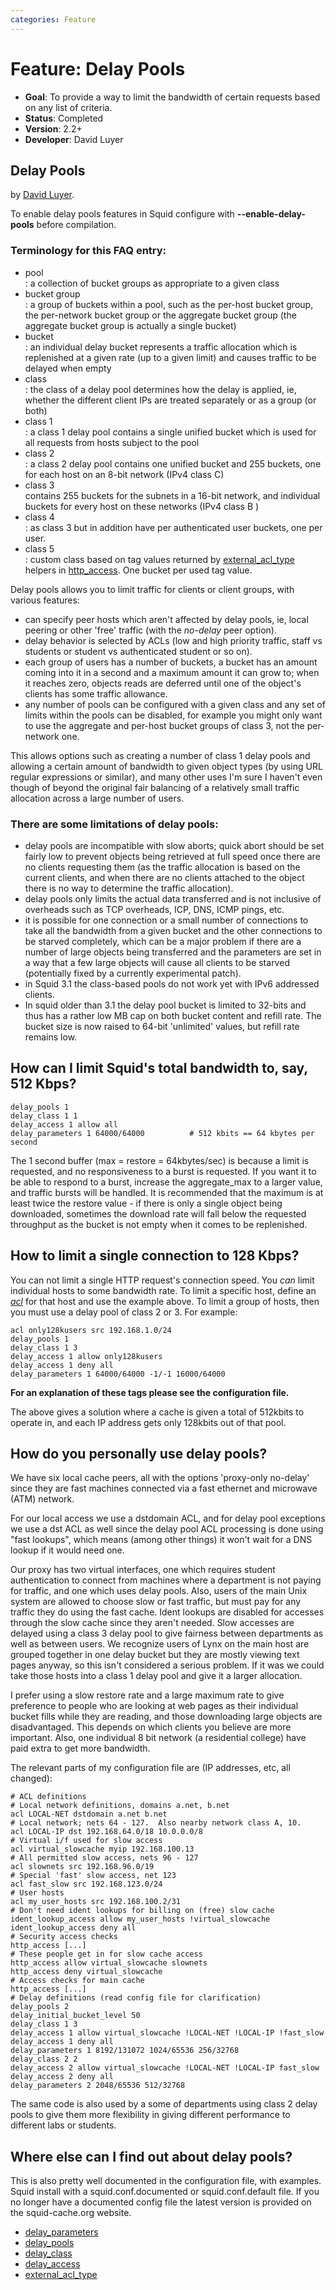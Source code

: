 ```yaml
---
categories: Feature
---
```

# Feature: Delay Pools

- **Goal**: To provide a way to limit the bandwidth of certain
    requests based on any list of criteria.
- **Status**: Completed
- **Version**: 2.2+
- **Developer**: David Luyer

## Delay Pools

by [David Luyer](mailto:david@luyer.net).

To enable delay pools features in Squid configure with
**--enable-delay-pools** before compilation.

### Terminology for this FAQ entry:

*   pool  
:   a collection of bucket groups as appropriate to a given class
*   bucket group  
:   a group of buckets within a pool, such as the per-host bucket group,
    the per-network bucket group or the aggregate bucket group (the
    aggregate bucket group is actually a single bucket)
*   bucket  
:   an individual delay bucket represents a traffic allocation which is
    replenished at a given rate (up to a given limit) and causes traffic
    to be delayed when empty
*   class  
:   the class of a delay pool determines how the delay is applied, ie,
    whether the different client IPs are treated separately or as a
    group (or both)
* class 1  
:   a class 1 delay pool contains a single unified bucket which is used
    for all requests from hosts subject to the pool
* class 2  
:   a class 2 delay pool contains one unified bucket and 255 buckets,
    one for each host on an 8-bit network (IPv4 class C)
*   class 3  
    contains 255 buckets for the subnets in a 16-bit network, and
    individual buckets for every host on these networks (IPv4 class B )
*   class 4  
:   as class 3 but in addition have per authenticated user buckets, one
    per user.
*   class 5  
:   custom class based on tag values returned by
    [external_acl_type](http://www.squid-cache.org/Doc/config/external_acl_type)
    helpers in
    [http_access](http://www.squid-cache.org/Doc/config/http_access).
    One bucket per used tag value.

Delay pools allows you to limit traffic for clients or client groups,
with various features:

- can specify peer hosts which aren't affected by delay pools, ie,
    local peering or other 'free' traffic (with the *no-delay* peer
    option).
- delay behavior is selected by ACLs (low and high priority traffic,
    staff vs students or student vs authenticated student or so on).
- each group of users has a number of buckets, a bucket has an amount
    coming into it in a second and a maximum amount it can grow to; when
    it reaches zero, objects reads are deferred until one of the
    object's clients has some traffic allowance.
- any number of pools can be configured with a given class and any set
    of limits within the pools can be disabled, for example you might
    only want to use the aggregate and per-host bucket groups of class
    3, not the per-network one.

This allows options such as creating a number of class 1 delay pools and
allowing a certain amount of bandwidth to given object types (by using
URL regular expressions or similar), and many other uses I'm sure I
haven't even though of beyond the original fair balancing of a
relatively small traffic allocation across a large number of users.

### There are some limitations of delay pools:

- delay pools are incompatible with slow aborts; quick abort should be
    set fairly low to prevent objects being retrieved at full speed once
    there are no clients requesting them (as the traffic allocation is
    based on the current clients, and when there are no clients attached
    to the object there is no way to determine the traffic allocation).
- delay pools only limits the actual data transferred and is not
    inclusive of overheads such as TCP overheads, ICP, DNS, ICMP pings,
    etc.
- it is possible for one connection or a small number of connections
    to take all the bandwidth from a given bucket and the other
    connections to be starved completely, which can be a major problem
    if there are a number of large objects being transferred and the
    parameters are set in a way that a few large objects will cause all
    clients to be starved (potentially fixed by a currently experimental
    patch).
- in Squid 3.1 the class-based pools do not work yet with IPv6
    addressed clients.
- In squid older than 3.1 the delay pool bucket is limited to 32-bits
    and thus has a rather low MB cap on both bucket content and refill
    rate. The bucket size is now raised to 64-bit 'unlimited' values,
    but refill rate remains low.

## How can I limit Squid's total bandwidth to, say, 512 Kbps?

    delay_pools 1
    delay_class 1 1
    delay_access 1 allow all
    delay_parameters 1 64000/64000          # 512 kbits == 64 kbytes per second

The 1 second buffer (max = restore = 64kbytes/sec) is because a limit is
requested, and no responsiveness to a burst is requested. If you want it
to be able to respond to a burst, increase the aggregate_max to a
larger value, and traffic bursts will be handled. It is recommended that
the maximum is at least twice the restore value - if there is only a
single object being downloaded, sometimes the download rate will fall
below the requested throughput as the bucket is not empty when it comes
to be replenished.

## How to limit a single connection to 128 Kbps?

You can not limit a single HTTP request's connection speed. You *can*
limit individual hosts to some bandwidth rate. To limit a specific host,
define an *[acl](http://www.squid-cache.org/Doc/config/acl)* for that
host and use the example above. To limit a group of hosts, then you must
use a delay pool of class 2 or 3. For example:

    acl only128kusers src 192.168.1.0/24
    delay_pools 1
    delay_class 1 3
    delay_access 1 allow only128kusers
    delay_access 1 deny all
    delay_parameters 1 64000/64000 -1/-1 16000/64000

**For an explanation of these tags please see the configuration file.**

The above gives a solution where a cache is given a total of 512kbits to
operate in, and each IP address gets only 128kbits out of that pool.

## How do you personally use delay pools?

We have six local cache peers, all with the options 'proxy-only
no-delay' since they are fast machines connected via a fast ethernet and
microwave (ATM) network.

For our local access we use a dstdomain ACL, and for delay pool
exceptions we use a dst ACL as well since the delay pool ACL processing
is done using "fast lookups", which means (among other things) it won't
wait for a DNS lookup if it would need one.

Our proxy has two virtual interfaces, one which requires student
authentication to connect from machines where a department is not paying
for traffic, and one which uses delay pools. Also, users of the main
Unix system are allowed to choose slow or fast traffic, but must pay for
any traffic they do using the fast cache. Ident lookups are disabled for
accesses through the slow cache since they aren't needed. Slow accesses
are delayed using a class 3 delay pool to give fairness between
departments as well as between users. We recognize users of Lynx on the
main host are grouped together in one delay bucket but they are mostly
viewing text pages anyway, so this isn't considered a serious problem.
If it was we could take those hosts into a class 1 delay pool and give
it a larger allocation.

I prefer using a slow restore rate and a large maximum rate to give
preference to people who are looking at web pages as their individual
bucket fills while they are reading, and those downloading large objects
are disadvantaged. This depends on which clients you believe are more
important. Also, one individual 8 bit network (a residential college)
have paid extra to get more bandwidth.

The relevant parts of my configuration file are (IP addresses, etc, all
changed):

    # ACL definitions
    # Local network definitions, domains a.net, b.net
    acl LOCAL-NET dstdomain a.net b.net
    # Local network; nets 64 - 127.  Also nearby network class A, 10.
    acl LOCAL-IP dst 192.168.64.0/18 10.0.0.0/8
    # Virtual i/f used for slow access
    acl virtual_slowcache myip 192.168.100.13
    # All permitted slow access, nets 96 - 127
    acl slownets src 192.168.96.0/19
    # Special 'fast' slow access, net 123
    acl fast_slow src 192.168.123.0/24
    # User hosts
    acl my_user_hosts src 192.168.100.2/31
    # Don't need ident lookups for billing on (free) slow cache
    ident_lookup_access allow my_user_hosts !virtual_slowcache
    ident_lookup_access deny all
    # Security access checks
    http_access [...]
    # These people get in for slow cache access
    http_access allow virtual_slowcache slownets
    http_access deny virtual_slowcache
    # Access checks for main cache
    http_access [...]
    # Delay definitions (read config file for clarification)
    delay_pools 2
    delay_initial_bucket_level 50
    delay_class 1 3
    delay_access 1 allow virtual_slowcache !LOCAL-NET !LOCAL-IP !fast_slow
    delay_access 1 deny all
    delay_parameters 1 8192/131072 1024/65536 256/32768
    delay_class 2 2
    delay_access 2 allow virtual_slowcache !LOCAL-NET !LOCAL-IP fast_slow
    delay_access 2 deny all
    delay_parameters 2 2048/65536 512/32768

The same code is also used by a some of departments using class 2 delay
pools to give them more flexibility in giving different performance to
different labs or students.

## Where else can I find out about delay pools?

This is also pretty well documented in the configuration file, with
examples. Squid install with a squid.conf.documented or
squid.conf.default file. If you no longer have a documented config file
the latest version is provided on the squid-cache.org website.

- [delay_parameters](http://www.squid-cache.org/Doc/config/delay_parameters)
- [delay_pools](http://www.squid-cache.org/Doc/config/delay_pools)
- [delay_class](http://www.squid-cache.org/Doc/config/delay_class)
- [delay_access](http://www.squid-cache.org/Doc/config/delay_access)
- [external_acl_type](http://www.squid-cache.org/Doc/config/external_acl_type)
